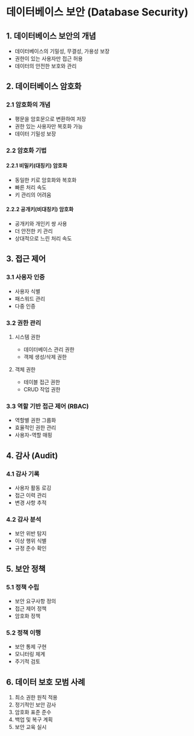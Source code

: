 # 데이터베이스 보안 (Database Security)

## 1. 데이터베이스 보안의 개념

- 데이터베이스의 기밀성, 무결성, 가용성 보장
- 권한이 있는 사용자만 접근 허용
- 데이터의 안전한 보호와 관리

## 2. 데이터베이스 암호화

### 2.1 암호화의 개념
- 평문을 암호문으로 변환하여 저장
- 권한 있는 사용자만 복호화 가능
- 데이터 기밀성 보장

### 2.2 암호화 기법

#### 2.2.1 비밀키(대칭키) 암호화
- 동일한 키로 암호화와 복호화
- 빠른 처리 속도
- 키 관리의 어려움

#### 2.2.2 공개키(비대칭키) 암호화
- 공개키와 개인키 쌍 사용
- 더 안전한 키 관리
- 상대적으로 느린 처리 속도

## 3. 접근 제어

### 3.1 사용자 인증
- 사용자 식별
- 패스워드 관리
- 다중 인증

### 3.2 권한 관리
1. 시스템 권한
   - 데이터베이스 관리 권한
   - 객체 생성/삭제 권한

2. 객체 권한
   - 테이블 접근 권한
   - CRUD 작업 권한

### 3.3 역할 기반 접근 제어 (RBAC)
- 역할별 권한 그룹화
- 효율적인 권한 관리
- 사용자-역할 매핑

## 4. 감사 (Audit)

### 4.1 감사 기록
- 사용자 활동 로깅
- 접근 이력 관리
- 변경 사항 추적

### 4.2 감사 분석
- 보안 위반 탐지
- 이상 행위 식별
- 규정 준수 확인

## 5. 보안 정책

### 5.1 정책 수립
- 보안 요구사항 정의
- 접근 제어 정책
- 암호화 정책

### 5.2 정책 이행
- 보안 통제 구현
- 모니터링 체계
- 주기적 검토

## 6. 데이터 보호 모범 사례

1. 최소 권한 원칙 적용
2. 정기적인 보안 감사
3. 암호화 표준 준수
4. 백업 및 복구 계획
5. 보안 교육 실시
